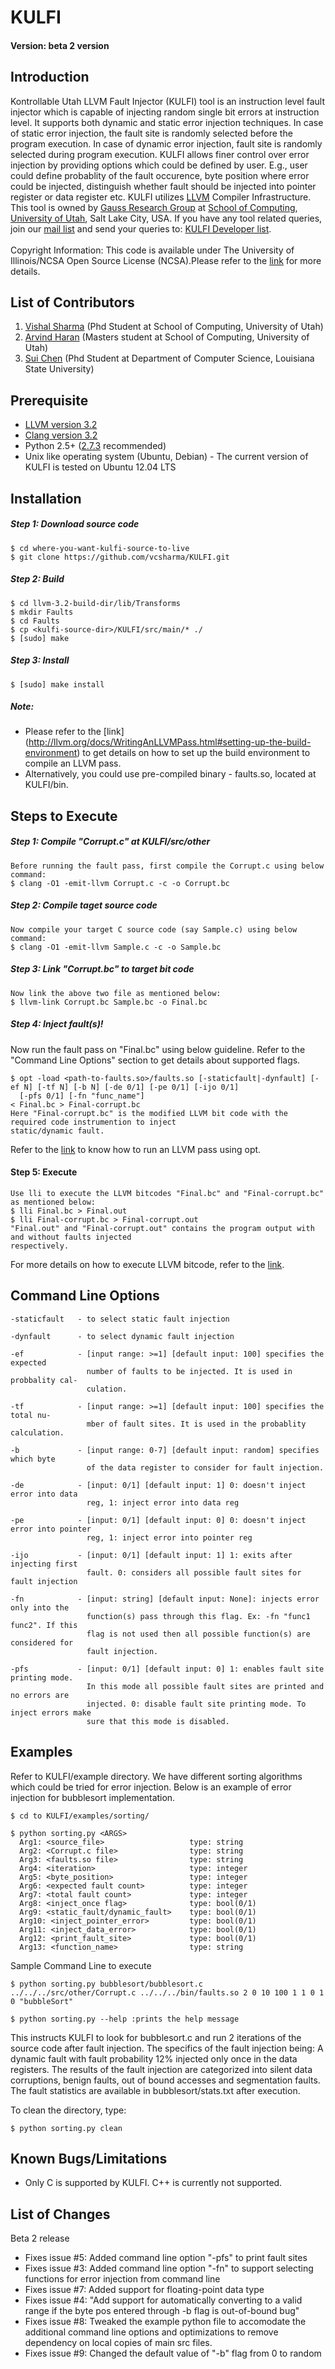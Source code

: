 KULFI
=====
#### Version: beta 2 version
## Introduction

Kontrollable Utah LLVM Fault Injector (KULFI) tool is an instruction level fault injector which is capable of injecting random single bit errors at instruction level. It supports both dynamic and static error injection techniques. In case of static error injection, the fault site is randomly selected before the program execution. In case of dynamic error injection, fault site is randomly selected during program execution. KULFI allows finer control over error injection by providing options which could be defined by user. E.g., user could define probablity of the fault occurence, byte position where error could be injected, distinguish whether fault should be injected into pointer register or data register etc.  KULFI utilizes [LLVM](http://llvm.org/) Compiler Infrastructure. This tool is owned by [Gauss Research Group](http://www.cs.utah.edu/formal_verification/) at [School of Computing](http://www.cs.utah.edu/), [University of Utah](http://www.utah.edu/), Salt Lake City, USA. If you have any tool related queries, join our <a href="https://groups.google.com/d/forum/kulfi-dev"> mail list</a> and send your queries to: <a href="mailto:kulfi-dev@googlegroups.com"> KULFI Developer list</a>.  <br><br> Copyright Information: This code is available under The University of Illinois/NCSA Open Source License (NCSA).Please refer to the <a href="http://opensource.org/licenses/NCSA">link</a> for more details.

## List of Contributors
1. <a href="mailto:vcsharma@cs.utah.edu">Vishal Sharma</a> (Phd Student at School of Computing, University of Utah)
2. <a href="mailto:haran@cs.utah.edu">Arvind Haran</a> (Masters student at School of Computing, University of Utah)
3. <a href="mailto:suichen6@gmail.com">Sui Chen</a> (Phd Student at Department of Computer Science, Louisiana State University)

## Prerequisite
- [LLVM version 3.2](http://llvm.org/releases/3.2/docs/ReleaseNotes.html)
- [Clang version 3.2](http://llvm.org/releases/download.html#3.2)
- Python 2.5+ ([2.7.3](http://www.python.org/getit/releases/2.7.3/) recommended)
- Unix like operating system (Ubuntu, Debian) - The current version of KULFI is tested on Ubuntu 12.04 LTS

## Installation
##### Step 1: Download source code
    $ cd where-you-want-kulfi-source-to-live  
    $ git clone https://github.com/vcsharma/KULFI.git
    
##### Step 2: Build
    $ cd llvm-3.2-build-dir/lib/Transforms
    $ mkdir Faults
    $ cd Faults 
    $ cp <kulfi-source-dir>/KULFI/src/main/* ./        
    $ [sudo] make
    
##### Step 3: Install
    $ [sudo] make install
    
##### Note: 
- Please refer to the [link] (http://llvm.org/docs/WritingAnLLVMPass.html#setting-up-the-build-environment) to get details on how to set up the build environment to compile an LLVM pass.
- Alternatively, you could use pre-compiled binary - faults.so, located at KULFI/bin.

## Steps to Execute

##### Step 1: Compile "Corrupt.c" at KULFI/src/other
    Before running the fault pass, first compile the Corrupt.c using below command:
    $ clang -O1 -emit-llvm Corrupt.c -c -o Corrupt.bc
    
##### Step 2: Compile taget source code
    Now compile your target C source code (say Sample.c) using below command:
    $ clang -O1 -emit-llvm Sample.c -c -o Sample.bc

##### Step 3: Link "Corrupt.bc" to target bit code
    Now link the above two file as mentioned below:
    $ llvm-link Corrupt.bc Sample.bc -o Final.bc

##### Step 4: Inject fault(s)!
Now run the fault pass on "Final.bc" using below guideline. Refer to the "Command Line Options" section to get details about supported flags.
    
    $ opt -load <path-to-faults.so>/faults.so [-staticfault|-dynfault] [-ef N] [-tf N] [-b N] [-de 0/1] [-pe 0/1] [-ijo 0/1] 
      [-pfs 0/1] [-fn "func_name"]
    < Final.bc > Final-corrupt.bc
    Here "Final-corrupt.bc" is the modified LLVM bit code with the required code instrumention to inject 
    static/dynamic fault.
Refer to the [link](http://llvm.org/docs/WritingAnLLVMPass.html#running-a-pass-with-opt) to know how to run an LLVM pass using opt. 

#### Step 5: Execute
    Use lli to execute the LLVM bitcodes "Final.bc" and "Final-corrupt.bc" as mentioned below:
    $ lli Final.bc > Final.out
    $ lli Final-corrupt.bc > Final-corrupt.out
    "Final.out" and "Final-corrupt.out" contains the program output with and without faults injected 
    respectively.
For more details on how to execute LLVM bitcode, refer to the [link](http://llvm.org/docs/GettingStarted.html#an-example-using-the-llvm-tool-chain).  

    
## Command Line Options

    -staticfault   - to select static fault injection 
    
    -dynfault      - to select dynamic fault injection
    
    -ef            - [input range: >=1] [default input: 100] specifies the expected 
                     number of faults to be injected. It is used in probbality cal-
                     culation.
                    
    -tf            - [input range: >=1] [default input: 100] specifies the total nu-
                     mber of fault sites. It is used in the probablity calculation.
                     
    -b             - [input range: 0-7] [default input: random] specifies which byte 
                     of the data register to consider for fault injection.
                     
    -de            - [input: 0/1] [default input: 1] 0: doesn't inject error into data 
                     reg, 1: inject error into data reg
                     
    -pe            - [input: 0/1] [default input: 0] 0: doesn't inject error into pointer 
                     reg, 1: inject error into pointer reg
                     
    -ijo           - [input: 0/1] [default input: 1] 1: exits after injecting first 
                     fault. 0: considers all possible fault sites for fault injection

    -fn            - [input: string] [default input: None]: injects error only into the
                     function(s) pass through this flag. Ex: -fn "func1 func2". If this
                     flag is not used then all possible function(s) are considered for
                     fault injection.

    -pfs           - [input: 0/1] [default input: 0] 1: enables fault site printing mode.
                     In this mode all possible fault sites are printed and no errors are
                     injected. 0: disable fault site printing mode. To inject errors make 
                     sure that this mode is disabled.
                     
## Examples
Refer to KULFI/example directory. We have different sorting algorithms which could be tried 
for error injection. Below is an example of error injection for bubblesort implementation.

    $ cd to KULFI/examples/sorting/

    $ python sorting.py <ARGS>
      Arg1: <source_file>            	    type: string
      Arg2: <Corrupt.c file>        	    type: string
      Arg3: <faults.so file>        	    type: string
      Arg4: <iteration>	  	    	        type: integer
      Arg5: <byte_position>	  	            type: integer
      Arg6: <expected fault count>  	    type: integer
      Arg7: <total fault count>             type: integer
      Arg8: <inject_once flag>              type: bool(0/1)
      Arg9: <static_fault/dynamic_fault>    type: bool(0/1)
      Arg10: <inject_pointer_error>  	    type: bool(0/1)
      Arg11: <inject_data_error>  	        type: bool(0/1)
      Arg12: <print_fault_site>  	        type: bool(0/1)
      Arg13: <function_name>  	            type: string
 
Sample Command Line to execute

    $ python sorting.py bubblesort/bubblesort.c ../../../src/other/Corrupt.c ../../../bin/faults.so 2 0 10 100 1 1 0 1 0 "bubbleSort"

    $ python sorting.py --help :prints the help message

This instructs KULFI to look for bubblesort.c and run 2 iterations of the source code after fault injection. The specifics of the fault injection being: A dynamic fault with fault probability 12% injected only once in the data registers.
The results of the fault injection are categorized into silent data corruptions, benign faults, out of bound accesses and segmentation faults. The fault statistics are available in bubblesort/stats.txt after execution.

To clean the directory, type:

    $ python sorting.py clean
    

## Known Bugs/Limitations
- Only C is supported by KULFI. C++ is currently not supported.


## List of Changes
Beta 2 release
- Fixes issue #5: Added command line option "-pfs" to print fault sites
- Fixes issue #3: Added command line option "-fn" to support selecting functions for error injection from command line
- Fixes issue #7: Added support for floating-point data type
- Fixes issue #4: "Add support for automatically converting to a valid range if the byte pos entered through -b flag is out-of-bound bug" 
- Fixes issue #8: Tweaked the example python file to accomodate the additional command line options and optimizations to remove dependency on local copies of main src files.
- Fixes issue #9: Changed the default value of "-b" flag from 0 to random


